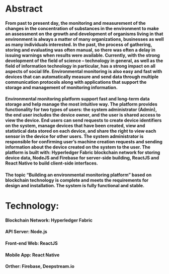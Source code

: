 <h1>Abstract</h1>
<h4>From past to present day, the monitoring and measurement of the changes in the concentration of substances in the environment to make an assessment on the growth and development of organisms living in that environment is always a matter of many organizations, businesses as well as many individuals interested. In the past, the process of gathering, storing and evaluating was often manual, so there was often a delay in issuing warnings when results were available. Currently, with the strong development of the field of science – technology in general, as well as the field of information technology in particular, has a strong impact on all aspects of social life. Environmental monitoring is also easy and fast with devices that can automatically measure and send data through multiple communication protocols along with applications that support the storage and management of monitoring information.</h4>

<h4>Environmental monitoring platform support fast and long-term data storage and help manage the most intuitive way. The platform provides functionality for two types of users: the system administrator (Admin), the end user includes the device owner, and the user is shared access to view the device. End users can send requests to create device identifiers on the system, manage devices that have been created, view and statistical data stored on each device, and share the right to view each sensor in the device for other users. The system administrator is responsible for confirming user’s machine creation requests and sending information about the device created on the system to the user. The platform is built with: Hyperledger Fabric blockchain network for storing device data, NodeJS and Firebase for server-side building, ReactJS and React Native to build client-side interfaces.</h4>
<h4>The topic “Building an environmental monitoring platform” based on blockchain technology is complete and meets the requirements for design and installation. The system is fully functional and stable.</h4>

<h1>Technology:</h1>
<h4>Blockchain Network: Hyperledger Fabric</h4>
<h4>API Server: Node.js</h4>
<h4>Front-end Web: ReactJS</h4>
<h4>Mobile App: React Native</h4>
<h4>Orther: Firebase, Deepstream.io</h4>
